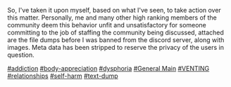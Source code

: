 So, I've taken it upon myself, based on what I've seen, to take action over this matter. Personally, me and many other high ranking members of the community deem this behavior unfit and unsatisfactory for someone
committing to the job of staffing the community being discussed, attached are the file dumps before I was banned from the discord server, along with images. Meta data has been stripped to reserve the privacy
of the users in question.

[#addiction](https://raw.githubusercontent.com/Klaminite1337/klaminite101.github.io/17fafbcab18491d82bfa4463146a74c23db76773/discord1/addiction)
[#body-appreciation](https://raw.githubusercontent.com/Klaminite1337/klaminite101.github.io/17fafbcab18491d82bfa4463146a74c23db76773/discord1/body-appr)
[#dysphoria](https://raw.githubusercontent.com/Klaminite1337/klaminite101.github.io/17fafbcab18491d82bfa4463146a74c23db76773/discord1/dysphoria)
[#General Main](https://raw.githubusercontent.com/Klaminite1337/klaminite101.github.io/17fafbcab18491d82bfa4463146a74c23db76773/discord1/General_Main.txt)
[#VENTING](https://raw.githubusercontent.com/Klaminite1337/klaminite101.github.io/17fafbcab18491d82bfa4463146a74c23db76773/discord1/VENTING)
[#relationships](https://raw.githubusercontent.com/Klaminite1337/klaminite101.github.io/17fafbcab18491d82bfa4463146a74c23db76773/discord1/relationships)
[#self-harm](https://raw.githubusercontent.com/Klaminite1337/klaminite101.github.io/17fafbcab18491d82bfa4463146a74c23db76773/discord1/self-harm)
[#text-dump](https://raw.githubusercontent.com/Klaminite1337/klaminite101.github.io/17fafbcab18491d82bfa4463146a74c23db76773/discord1/text-ump)
